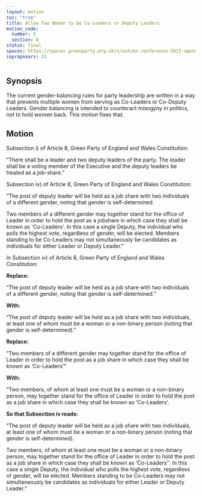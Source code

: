 ```yaml
---
layout: motion
toc: "true"
title: Allow Two Women to be Co-Leaders or Deputy Leaders
motion_code:
  number: 5
  section: D
status: final
spaces: https://spaces.greenparty.org.uk/s/autumn-conference-2023-agenda-forum/post/post/view?id=10553
coproposers: 31
---
```

## Synopsis

The current gender-balancing rules for party leadership are written in a way that prevents multiple women from serving as Co-Leaders or Co-Deputy Leaders. Gender balancing is intended to counteract misogyny in politics, not to hold women back. This motion fixes that.

## Motion

Subsection i) of Article 8, Green Party of England and Wales Constitution:

“There shall be a leader and two deputy leaders of the party. The leader shall be a voting member of the Executive and the deputy leaders be treated as a job-share.”

Subsection iv) of Article 8, Green Party of England and Wales Constitution:

“The post of deputy leader will be held as a job share with two individuals of a different gender, noting that gender is self-determined.

Two members of a different gender may together stand for the office of Leader in order to hold the post as a jobshare in which case they shall be known as 'Co-Leaders'. In this case a single Deputy, the individual who polls the highest vote, regardless of gender, will be elected. Members standing to be Co-Leaders may not simultaneously be candidates as individuals for either Leader or Deputy Leader.”

In Subsection iv) of Article 8, Green Party of England and Wales Constitution:

**Replace:**

“The post of deputy leader will be held as a job share with two individuals of a different gender, noting that gender is self-determined.”

**With:**

“The post of deputy leader will be held as a job share with two individuals, at least one of whom must be a woman or a non-binary person (noting that gender is self-determined).”

**Replace:**

“Two members of a different gender may together stand for the office of Leader in order to hold the post as a job share in which case they shall be known as ‘Co-Leaders’”

**With:**

“Two members, of whom at least one must be a woman or a non-binary person, may together stand for the office of Leader in order to hold the post as a job share in which case they shall be known as ‘Co-Leaders’.

**So that Subsection iv reads:**

“The post of deputy leader will be held as a job share with two individuals, at least one of whom must be a woman or a non-binary person (noting that gender is self-determined).

Two members, of whom at least one must be a woman or a non-binary person, may together stand for the office of Leader in order to hold the post as a job share in which case they shall be known as ‘Co-Leaders’'. In this case a single Deputy, the individual who polls the highest vote, regardless of gender, will be elected. Members standing to be Co-Leaders may not simultaneously be candidates as individuals for either Leader or Deputy Leader.”